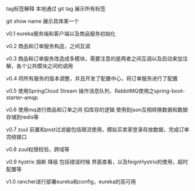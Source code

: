 tag标签解释
本地通过 git tag 展示所有标签

git show name 展示具体某一个

v0.1 eureka服务端和客户端以及商品服务初始化

v0.2 商品和订单服务构造，之间互调

v0.3 商品和订单服务改造成多模块，需要注意的是两者之间互调以及启动来加注解，各个公共模块之间的调用

v0.4 将所有服务的版本调整，并且开发了配置中心，将订单服务进行了配置

v0.5 使用SpringCloud Stream 操作消息队列、RabbitMQ使用之spring-boot-starter-amqp

v0.6 使用mq进行商品和订单之间 扣库存的逻辑 使用到json互相转换数据和数据存储到redis等

v0.7 zuul 前置和post过滤器包括限流使用，模拟买卖家登录存放数据，完成订单完结接口

v0.8 zuul权限校验，跨域等

v0.9 hystrix 熔断 降级 包括错误时候 界面查看，以及feignHystrix的使用，超时配置等

v1.0 rancher进行部署eureka和config，eureka的高可用